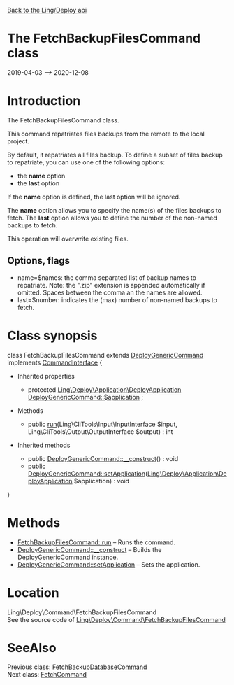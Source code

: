 [Back to the Ling/Deploy api](https://github.com/lingtalfi/Deploy/blob/master/doc/api/Ling/Deploy.md)



The FetchBackupFilesCommand class
================
2019-04-03 --> 2020-12-08






Introduction
============

The FetchBackupFilesCommand class.

This command repatriates files backups from the remote to the local project.

By default, it repatriates all files backup.
To define a subset of files backup to repatriate, you can use one of the following options:

- the **name** option
- the **last** option

If the **name** option is defined, the last option will be ignored.

The **name** option allows you to specify the name(s) of the files backups to fetch.
The **last** option allows you to define the number of the non-named backups to fetch.

This operation will overwrite existing files.



Options, flags
------------
- name=$names: the comma separated list of backup names to repatriate. Note: the ".zip" extension is appended automatically if omitted.
                 Spaces between the comma an the names are allowed.
- last=$number: indicates the (max) number of non-named backups to fetch.



Class synopsis
==============


class <span class="pl-k">FetchBackupFilesCommand</span> extends [DeployGenericCommand](https://github.com/lingtalfi/Deploy/blob/master/doc/api/Ling/Deploy/Command/DeployGenericCommand.md) implements [CommandInterface](https://github.com/lingtalfi/CliTools/blob/master/doc/api/Ling/CliTools/Command/CommandInterface.md) {

- Inherited properties
    - protected [Ling\Deploy\Application\DeployApplication](https://github.com/lingtalfi/Deploy/blob/master/doc/api/Ling/Deploy/Application/DeployApplication.md) [DeployGenericCommand::$application](#property-application) ;

- Methods
    - public [run](https://github.com/lingtalfi/Deploy/blob/master/doc/api/Ling/Deploy/Command/FetchBackupFilesCommand/run.md)(Ling\CliTools\Input\InputInterface $input, Ling\CliTools\Output\OutputInterface $output) : int

- Inherited methods
    - public [DeployGenericCommand::__construct](https://github.com/lingtalfi/Deploy/blob/master/doc/api/Ling/Deploy/Command/DeployGenericCommand/__construct.md)() : void
    - public [DeployGenericCommand::setApplication](https://github.com/lingtalfi/Deploy/blob/master/doc/api/Ling/Deploy/Command/DeployGenericCommand/setApplication.md)([Ling\Deploy\Application\DeployApplication](https://github.com/lingtalfi/Deploy/blob/master/doc/api/Ling/Deploy/Application/DeployApplication.md) $application) : void

}






Methods
==============

- [FetchBackupFilesCommand::run](https://github.com/lingtalfi/Deploy/blob/master/doc/api/Ling/Deploy/Command/FetchBackupFilesCommand/run.md) &ndash; Runs the command.
- [DeployGenericCommand::__construct](https://github.com/lingtalfi/Deploy/blob/master/doc/api/Ling/Deploy/Command/DeployGenericCommand/__construct.md) &ndash; Builds the DeployGenericCommand instance.
- [DeployGenericCommand::setApplication](https://github.com/lingtalfi/Deploy/blob/master/doc/api/Ling/Deploy/Command/DeployGenericCommand/setApplication.md) &ndash; Sets the application.





Location
=============
Ling\Deploy\Command\FetchBackupFilesCommand<br>
See the source code of [Ling\Deploy\Command\FetchBackupFilesCommand](https://github.com/lingtalfi/Deploy/blob/master/Command/FetchBackupFilesCommand.php)



SeeAlso
==============
Previous class: [FetchBackupDatabaseCommand](https://github.com/lingtalfi/Deploy/blob/master/doc/api/Ling/Deploy/Command/FetchBackupDatabaseCommand.md)<br>Next class: [FetchCommand](https://github.com/lingtalfi/Deploy/blob/master/doc/api/Ling/Deploy/Command/FetchCommand.md)<br>
